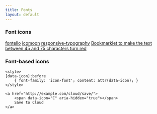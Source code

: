 ```yaml
---
title: Fonts
layout: default
---
```


### Font icons 
[fontello](http://fontello.com/)
[icomoon](http://icomoon.io/)
[responsive-typography](http://www.slideshare.net/clarissapeterson/responsive-typography-27460071)
[Bookmarklet to make the text between 45 and 75 characters turn red](http://codepen.io/chriscoyier/pen/atebf)

### Font-based icons 
	<style> 
	[data-icon]:before 
		{ font-family: 'icon-font'; content: attr(data-icon); } 
	</style> 

	<a href="http://example.com/cloud/save/"> 
		<span data-icon="C" aria-hidden="true"></span> 
		Save to Cloud 
	</a>
	
